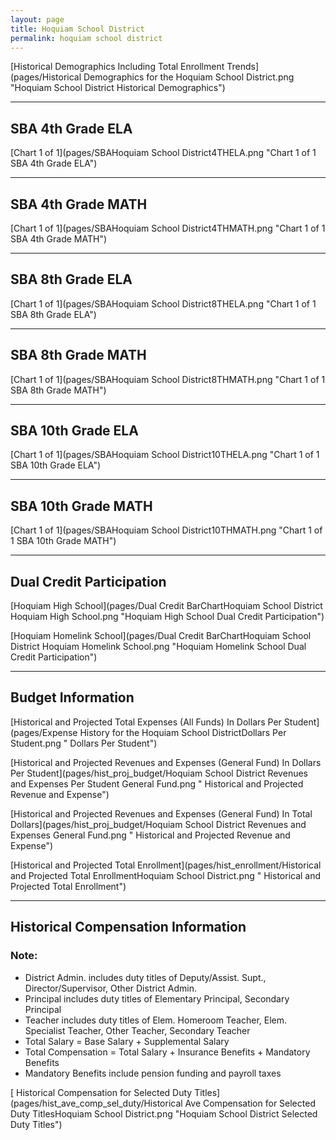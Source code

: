 ```yaml
---
layout: page
title: Hoquiam School District
permalink: hoquiam school district
---
```



[Historical Demographics Including Total Enrollment Trends](pages/Historical Demographics for the Hoquiam School District.png "Hoquiam School District Historical Demographics")

___

## SBA 4th Grade ELA

[Chart 1 of 1](pages/SBAHoquiam School District4THELA.png "Chart 1 of 1 SBA 4th Grade ELA")


___

## SBA 4th Grade MATH

[Chart 1 of 1](pages/SBAHoquiam School District4THMATH.png "Chart 1 of 1 SBA 4th Grade MATH")


___

## SBA 8th Grade ELA

[Chart 1 of 1](pages/SBAHoquiam School District8THELA.png "Chart 1 of 1 SBA 8th Grade ELA")


___

## SBA 8th Grade MATH

[Chart 1 of 1](pages/SBAHoquiam School District8THMATH.png "Chart 1 of 1 SBA 8th Grade MATH")


___

## SBA 10th Grade ELA

[Chart 1 of 1](pages/SBAHoquiam School District10THELA.png "Chart 1 of 1 SBA 10th Grade ELA")


___

## SBA 10th Grade MATH

[Chart 1 of 1](pages/SBAHoquiam School District10THMATH.png "Chart 1 of 1 SBA 10th Grade MATH")


___

## Dual Credit Participation

[Hoquiam High School](pages/Dual Credit BarChartHoquiam School District Hoquiam High School.png "Hoquiam High School Dual Credit Participation")

[Hoquiam Homelink School](pages/Dual Credit BarChartHoquiam School District Hoquiam Homelink School.png "Hoquiam Homelink School Dual Credit Participation")


___

## Budget Information

[Historical and Projected Total Expenses (All Funds) In Dollars Per Student](pages/Expense History for the Hoquiam School DistrictDollars Per Student.png " Dollars Per Student")

[Historical and Projected Revenues and Expenses (General Fund) In Dollars Per Student](pages/hist_proj_budget/Hoquiam School District Revenues and Expenses Per Student General Fund.png " Historical and Projected Revenue and Expense")

[Historical and Projected Revenues and Expenses (General Fund) In Total Dollars](pages/hist_proj_budget/Hoquiam School District Revenues and Expenses General Fund.png " Historical and Projected Revenue and Expense")

[Historical and Projected Total Enrollment](pages/hist_enrollment/Historical and Projected Total EnrollmentHoquiam School District.png " Historical and Projected Total Enrollment")


___

## Historical Compensation Information
### Note:
- District Admin. includes duty titles of Deputy/Assist. Supt., Director/Supervisor, Other District Admin.
- Principal includes duty titles of Elementary Principal, Secondary Principal
- Teacher includes duty titles of Elem. Homeroom Teacher, Elem. Specialist Teacher, Other Teacher, Secondary Teacher
- Total Salary = Base Salary + Supplemental Salary
- Total Compensation = Total Salary + Insurance Benefits + Mandatory Benefits
- Mandatory Benefits include pension funding and payroll taxes

[ Historical Compensation for Selected Duty Titles](pages/hist_ave_comp_sel_duty/Historical Ave Compensation for Selected Duty TitlesHoquiam School District.png "Hoquiam School District Selected Duty Titles")

